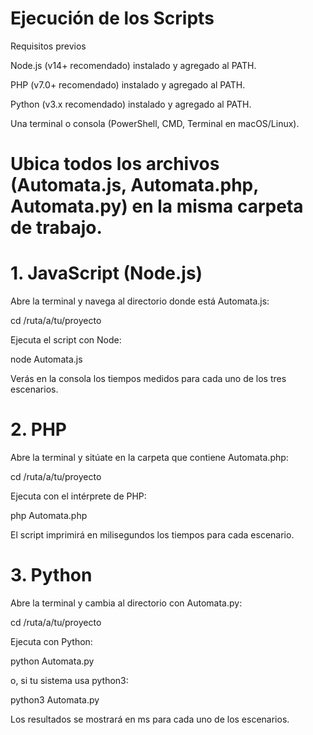 # Ejecución de los Scripts
Requisitos previos

Node.js (v14+ recomendado) instalado y agregado al PATH.

PHP (v7.0+ recomendado) instalado y agregado al PATH.

Python (v3.x recomendado) instalado y agregado al PATH.

Una terminal o consola (PowerShell, CMD, Terminal en macOS/Linux).

# Ubica todos los archivos (Automata.js, Automata.php, Automata.py) en la misma carpeta de trabajo.

# 1. JavaScript (Node.js)

Abre la terminal y navega al directorio donde está Automata.js:

cd /ruta/a/tu/proyecto

Ejecuta el script con Node:

node Automata.js

Verás en la consola los tiempos medidos para cada uno de los tres escenarios.

# 2. PHP

Abre la terminal y sitúate en la carpeta que contiene Automata.php:

cd /ruta/a/tu/proyecto

Ejecuta con el intérprete de PHP:

php Automata.php

El script imprimirá en milisegundos los tiempos para cada escenario.

# 3. Python

Abre la terminal y cambia al directorio con Automata.py:

cd /ruta/a/tu/proyecto

Ejecuta con Python:

python Automata.py

o, si tu sistema usa python3:

python3 Automata.py

Los resultados se mostrará en ms para cada uno de los escenarios.
